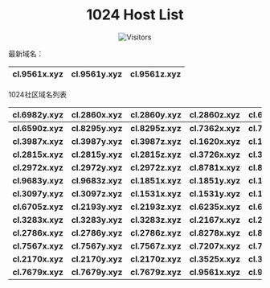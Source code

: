 <h1 align="center">1024 Host List</h1>
<p align="center" class="shields">
    <img src="https://img.shields.io/endpoint?url=https%3A%2F%2Fhits.dwyl.com%2Fpooneyy%2F1024-Host-List.json%3Fshow%3Dunique&style=flat-square&label=%E8%AE%BF%E9%97%AE%E4%BA%BA%E6%95%B0&labelColor=pink&color=default" alt="Visitors"/>
</p>

最新域名：

| cl.9561x.xyz | cl.9561y.xyz | cl.9561z.xyz |
| ---- | ---- | ---- |

1024社区域名列表

| cl.6982y.xyz | cl.2860x.xyz | cl.2860y.xyz | cl.2860z.xyz | cl.6590x.xyz | cl.6590y.xyz |
| :---: | :---: | :---: | :---: | :---: | :---: |
| **cl.6590z.xyz** | **cl.8295y.xyz** | **cl.8295z.xyz** | **cl.7362x.xyz** | **cl.7362y.xyz** | **cl.7362z.xyz** |
| **cl.3987x.xyz** | **cl.3987y.xyz** | **cl.3987z.xyz** | **cl.1620x.xyz** | **cl.1620y.xyz** | **cl.1620z.xyz** |
| **cl.2815x.xyz** | **cl.2815y.xyz** | **cl.2815z.xyz** | **cl.3726x.xyz** | **cl.3726y.xyz** | **cl.3726z.xyz** |
| **cl.2972x.xyz** | **cl.2972y.xyz** | **cl.2972z.xyz** | **cl.8781x.xyz** | **cl.8781y.xyz** | **cl.8781z.xyz** |
| **cl.9683y.xyz** | **cl.9683z.xyz** | **cl.1851x.xyz** | **cl.1851y.xyz** | **cl.1851z.xyz** | **cl.3097x.xyz** |
| **cl.3097y.xyz** | **cl.3097z.xyz** | **cl.1531x.xyz** | **cl.1531y.xyz** | **cl.1531z.xyz** | **cl.6705y.xyz** |
| **cl.6705z.xyz** | **cl.2193y.xyz** | **cl.2193z.xyz** | **cl.6235x.xyz** | **cl.6235y.xyz** | **cl.6235z.xyz** |
| **cl.3283x.xyz** | **cl.3283y.xyz** | **cl.3283z.xyz** | **cl.2167x.xyz** | **cl.2167y.xyz** | **cl.2167z.xyz** |
| **cl.2786x.xyz** | **cl.2786y.xyz** | **cl.2786z.xyz** | **cl.8278x.xyz** | **cl.8278y.xyz** | **cl.8278z.xyz** |
| **cl.7567x.xyz** | **cl.7567y.xyz** | **cl.7567z.xyz** | **cl.7207x.xyz** | **cl.7207y.xyz** | **cl.7207z.xyz** |
| **cl.2170x.xyz** | **cl.2170y.xyz** | **cl.2170z.xyz** | **cl.3525x.xyz** | **cl.3525y.xyz** | **cl.3525z.xyz** |
| **cl.7679x.xyz** | **cl.7679y.xyz** | **cl.7679z.xyz** | **cl.9561x.xyz** | **cl.9561y.xyz** | **cl.9561z.xyz** |

